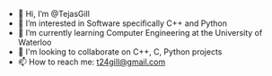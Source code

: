 - 👋 Hi, I’m @TejasGill
- 👀 I’m interested in Software specifically C++ and Python
- 🌱 I’m currently learning Computer Engineering at the University of Waterloo
- 💞 I'm looking to collaborate on C++, C, Python projects
- 📫 How to reach me: t24gill@gmail.com

<!---
TejasGill/TejasGill is a ✨ special ✨ repository because its `README.md` (this file) appears on your GitHub profile.
You can click the Preview link to take a look at your changes.
--->
